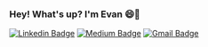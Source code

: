 ### Hey! What's up? I'm Evan 😄👋
[![Linkedin Badge](https://img.shields.io/badge/-EvanLin-blue?style=flat-square&logo=Linkedin&logoColor=white&link=https://www.linkedin.com/in/evan-lin-0b764b1a3/)](https://www.linkedin.com/in/evan-lin-0b764b1a3/) [![Medium Badge](https://img.shields.io/badge/-@evxxan-03a57a?style=flat-square&labelColor=000000&logo=Medium&link=https://medium.com/@evxxan)](https://evxxan.medium.com/)
[![Gmail Badge](https://img.shields.io/badge/-evanlin416@gmail.com-c14438?style=flat-square&logo=Gmail&logoColor=white&link=mailto:evanlin416@gmail.com)](mailto:evanlin416@gmail.com)




